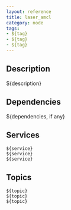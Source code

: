 ```yaml
---
layout: reference
title: laser_amcl
category: node
tags: 
- ${tag}
- ${tag}
- ${tag}
---
```


## Description
${description}

## Dependencies
${dependencies, if any}

## Services
``${service}``  
``${service}``  
``${service}``  

## Topics
``${topic}``  
``${topic}``  
``${topic}``  

